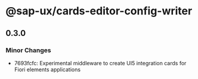 # @sap-ux/cards-editor-config-writer

## 0.3.0

### Minor Changes

-   7693fcfc: Experimental middleware to create UI5 integration cards for Fiori elements applications
